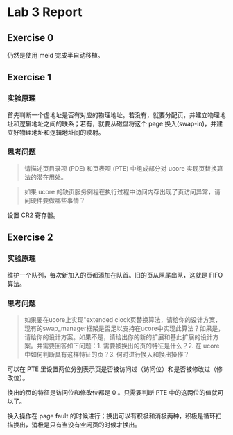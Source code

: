 # Lab 3 Report

## Exercise 0

仍然是使用 meld 完成半自动移植。

## Exercise 1

### 实验原理

首先判断一个虚地址是否有对应的物理地址。若没有，就要分配页，并建立物理地址和逻辑地址之间的联系；若有，就要从磁盘将这个 page 换入(swap-in)，并建立好物理地址和逻辑地址间的映射。

### 思考问题

> 请描述页目录项 (PDE) 和页表项 (PTE) 中组成部分对 ucore 实现页替换算法的潜在用处。

> 如果 ucore 的缺页服务例程在执行过程中访问内存出现了页访问异常，请问硬件要做哪些事情？

设置 CR2 寄存器。

## Exercise 2

### 实验原理

维护一个队列，每次新加入的页都添加在队首。旧的页从队尾出队，这就是 FIFO 算法。

### 思考问题

> 如果要在ucore上实现"extended clock页替换算法，请给你的设计方案，现有的swap_manager框架是否足以支持在ucore中实现此算法？如果是，请给你的设计方案。如果不是，请给出你的新的扩展和基此扩展的设计方案。并需要回答如下问题：1. 需要被换出的页的特征是什么？2. 在 ucore 中如何判断具有这样特征的页？3. 何时进行换入和换出操作？

可以在 PTE 里设置两位分别表示页是否被访问过（访问位）和是否被修改过（修改位）。

换出的页的特征是访问位和修改位都是 0 。只需要判断 PTE 中的这两位的值就可以了。

换入操作在 page fault 的时候进行；换出可以有积极和消极两种，积极是循环扫描换出，消极是只有当没有空闲页的时候才换出。
